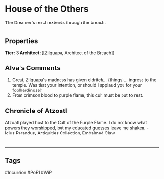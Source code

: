 # House of the Others
The Dreamer's reach extends through the breach.

#
## Properties
**Tier:** 3
**Architect:** [[Zilquapa, Architect of the Breach]]
## Alva's Comments
1. Great, Zilquapa's madness has given eldritch... {things}... ingress to the temple. Was that your intention, or should I applaud you for your foolhardiness?
2. From crimson blood to purple flame, this cult must be put to rest.
## Chronicle of Atzoatl
Atzoatl played host to the Cult of the Purple Flame. I do not know what powers they worshipped, but my educated guesses leave me shaken. - Icius Perandus, Antiquities Collection, Embalmed Claw

#
---
## Tags
#Incursion
#PoE1
#WiP
